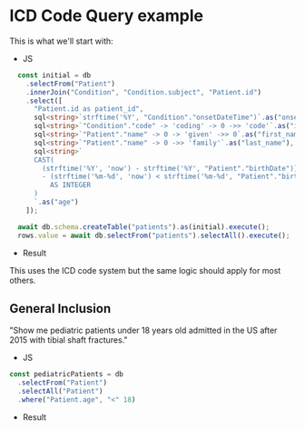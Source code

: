 <script setup lang="ts">
import { table0, table1 } from "./sql/icd-queries";
import { onMounted, ref } from "vue";
import DataTable from "./components/DataTable.vue";
// @ts-ignore
import { sqliteOnFhir } from "~/sqlite.browser";
// @ts-ignore
import DBWorker from "./sql/db.worker?worker";
import { Kysely } from "kysely";

const worker = new DBWorker({ name: "db.worker" });

const dialect = sqliteOnFhir(
  ":memory:",
  `${import.meta.env.API_URL}/fhir`,
  ["Patient", "Condition"],
  worker,
);
const db = new Kysely({
  dialect,
});

type Column = {
  name: string;
  dataType: string;
};
type ViewState = { rows: Record<string, unknown>[]; columns: Column[] }

const viewStates = ref<ViewState[]>([]);
onMounted(async () => {
  try {
    const t0  = await table0(db);
    const t1 = await table1(db)
    const views: ViewState[] = [
      t0,
      t1
    ];
    console.log("ok", views[1])
    viewStates.value = views
  } catch (e) {
    console.error(e);
  }
});

</script>

# ICD Code Query example
This is what we'll start with:
- JS
```ts
  const initial = db
    .selectFrom("Patient")
    .innerJoin("Condition", "Condition.subject", "Patient.id")
    .select([
      "Patient.id as patient_id",
      sql<string>`strftime('%Y', "Condition"."onsetDateTime")`.as("onset_year"),
      sql<string>`"Condition"."code" -> 'coding' -> 0 ->> 'code'`.as("icd_code"),
      sql<string>`"Patient"."name" -> 0 -> 'given' ->> 0`.as("first_name"),
      sql<string>`"Patient"."name" -> 0 ->> 'family'`.as("last_name"),
      sql<string>`
      CAST(
        (strftime('%Y', 'now') - strftime('%Y', "Patient"."birthDate")) 
        - (strftime('%m-%d', 'now') < strftime('%m-%d', "Patient"."birthDate"))
          AS INTEGER
      )
      `.as("age")
    ]);

  await db.schema.createTable("patients").as(initial).execute();
  rows.value = await db.selectFrom("patients").selectAll().execute();
```

- Result
<ClientOnly>
    <DataTable :columns="viewStates[0].columns" :rows="viewStates[0].rows" />
</ClientOnly>

This uses the ICD code system but the same logic should apply for most others.

## General Inclusion
"Show me pediatric patients under 18 years old admitted in the US after 2015 with 
tibial shaft fractures."

- JS
```ts
const pediatricPatients = db
  .selectFrom("Patient")
  .selectAll("Patient")
  .where("Patient.age", "<" 18)
```
- Result
<ClientOnly>
  <DataTable :columns="viewStates[1].columns" :rows="viewStates[1].rows" />
</ClientOnly>
